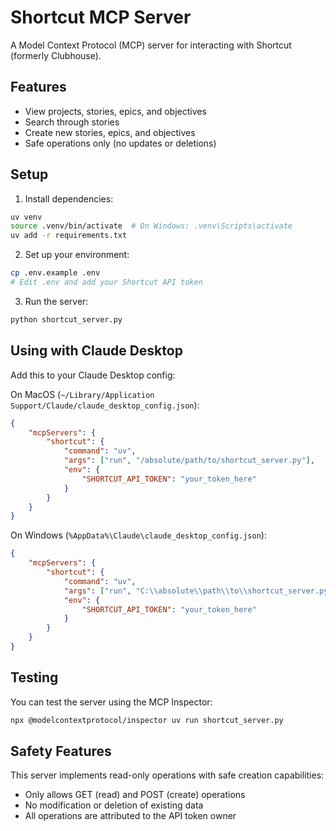 # Shortcut MCP Server

A Model Context Protocol (MCP) server for interacting with Shortcut (formerly Clubhouse).

## Features

- View projects, stories, epics, and objectives
- Search through stories
- Create new stories, epics, and objectives
- Safe operations only (no updates or deletions)

## Setup

1. Install dependencies:
```bash
uv venv
source .venv/bin/activate  # On Windows: .venv\Scripts\activate
uv add -r requirements.txt
```

2. Set up your environment:
```bash
cp .env.example .env
# Edit .env and add your Shortcut API token
```

3. Run the server:
```bash
python shortcut_server.py
```

## Using with Claude Desktop

Add this to your Claude Desktop config:

On MacOS (`~/Library/Application Support/Claude/claude_desktop_config.json`):
```json
{
    "mcpServers": {
        "shortcut": {
            "command": "uv",
            "args": ["run", "/absolute/path/to/shortcut_server.py"],
            "env": {
                "SHORTCUT_API_TOKEN": "your_token_here"
            }
        }
    }
}
```

On Windows (`%AppData%\Claude\claude_desktop_config.json`):
```json
{
    "mcpServers": {
        "shortcut": {
            "command": "uv",
            "args": ["run", "C:\\absolute\\path\\to\\shortcut_server.py"],
            "env": {
                "SHORTCUT_API_TOKEN": "your_token_here"
            }
        }
    }
}
```

## Testing

You can test the server using the MCP Inspector:
```bash
npx @modelcontextprotocol/inspector uv run shortcut_server.py
```

## Safety Features

This server implements read-only operations with safe creation capabilities:
- Only allows GET (read) and POST (create) operations
- No modification or deletion of existing data
- All operations are attributed to the API token owner